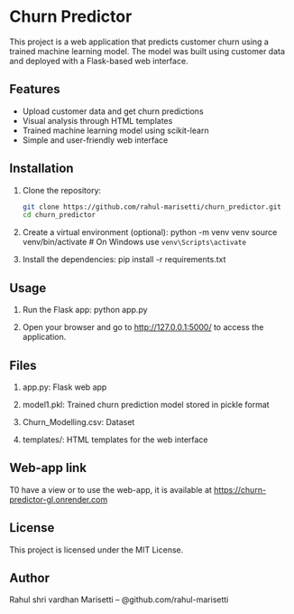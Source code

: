 # Churn Predictor
This project is a web application that predicts customer churn using a trained machine learning model. The model was built using customer data and deployed with a Flask-based web interface.


## Features
- Upload customer data and get churn predictions
- Visual analysis through HTML templates
- Trained machine learning model using scikit-learn
- Simple and user-friendly web interface


## Installation
1. Clone the repository:
   ```bash
   git clone https://github.com/rahul-marisetti/churn_predictor.git
   cd churn_predictor

2. Create a virtual environment (optional):
python -m venv venv
source venv/bin/activate  # On Windows use `venv\Scripts\activate`

3. Install the dependencies:
pip install -r requirements.txt



## Usage
1. Run the Flask app:
python app.py

2. Open your browser and go to http://127.0.0.1:5000/ to access the application.


## Files
1. app.py: Flask web app

2. model1.pkl: Trained churn prediction model stored in pickle format

3. Churn_Modelling.csv: Dataset

4. templates/: HTML templates for the web interface


## Web-app link
T0 have a view or to use the web-app, it is available at https://churn-predictor-gl.onrender.com


## License
This project is licensed under the MIT License.


## Author
Rahul shri vardhan Marisetti – @github.com/rahul-marisetti


